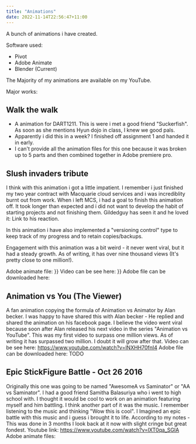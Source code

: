 ```yaml
---
title: "Animations"
date: 2022-11-14T22:56:47+11:00
---
```

A bunch of animations i have created.

Software used:
- Pivot
- Adobe Animate
- Blender (Current)

The Majority of my animations are available on my YouTube. 

Major works:

## Walk the walk
- A animation for DART1211. This is were i met a good friend "Suckerfish". As soon as she mentions Hyun dojo in class, I knew we good pals. 
- Apparently i did this in a week? I finished off assignment 1 and handed it in early. 
- I can't provide all the animation files for this one because it was broken up to 5 parts and then combined together in Adobe premiere pro. 


## Slush invaders tribute
I think with this animation i got a little impatient. I remember i just finished my two year contract with Macquarie cloud services and i was incrediblity burnt out from work.
When i left MCS, i had a goal to finish this animation off. It took longer than expected and i did not want to develop the habit of starting projects and not finishing them.
Gildedguy has seen it and he loved it: Link to his reaction. 

In this animation i have also implemented a "versioning control" type to keep track of my progress and to retain copies/backups.

Engagement with this animation was a bit weird - it never went viral, but it had a steady growth. As of writing, it has over nine thousand views (It's pretty close to one million!).

Adobe animate file: 
}} Video can be see here: 
}} Adobe file can be downloaded here:

## Animation vs You (The Viewer)
A fan animation copying the formula of Animation vs Animator by Alan becker. 
I was happy to have shared this with Alan becker - He replied and shared the animation on his facebook page.
I believe the video went viral because soon after Alan released his next video in the series "Animation vs YouTube".
This was my first video to surpass one million views. As of writing it has surpassed two million. I doubt it will grow after that. 
Video can be see here: https://www.youtube.com/watch?v=lNXHH70fnI4
Adobe file can be downloaded here: TODO

## Epic StickFigure Battle - Oct 26 2016
Originally this one was going to be named "AwesomeA vs Saminator" or "AA vs Saminator". I had a good friend Samitha Balasuriya who i went to high school with.
I thought it would be cool to work on an animation featuring myself and him battling.
I think another part of it was the music. I remember listening to the music and thinking "Wow this is cool". I Imagined an epic battle with this music and i guess i brought it to life.
According to my notes - This was done in 3 months 
I look back at it now with slight cringe but great fondest. 
Youtube link: https://www.youtube.com/watch?v=lXT0qa_SGlA
Adobe animate files:

